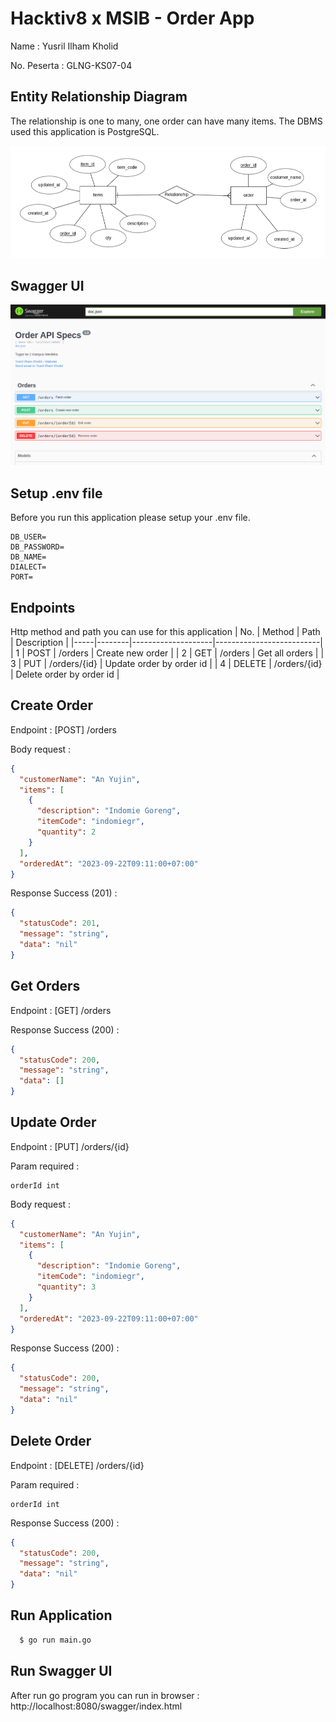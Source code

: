 
# Hacktiv8 x MSIB - Order App

Name : Yusril Ilham Kholid

No. Peserta : GLNG-KS07-04

## Entity Relationship Diagram

The relationship is one to many, one order can have many items. The DBMS used this application is PostgreSQL.

![alt text](assets/erd.png)

## Swagger UI
![alt text](assets/swagger.png)

## Setup .env file
Before you run this application please setup your .env file.
```
DB_USER=
DB_PASSWORD=
DB_NAME=
DIALECT=
PORT=
```

## Endpoints
Http method and path you can use for this application
| No. | Method |        Path        |       Description        |
|-----|--------|--------------------|--------------------------|
| 1   | POST   |  /orders           | Create new order         |
| 2   | GET    |  /orders           | Get all orders           |
| 3   | PUT    |  /orders/{id}      | Update order by order id |
| 4   | DELETE |  /orders/{id}      | Delete order by order id |

## Create Order

Endpoint : [POST] /orders

Body request :
```json
{
  "customerName": "An Yujin",
  "items": [
    {
      "description": "Indomie Goreng",
      "itemCode": "indomiegr",
      "quantity": 2
    }
  ],
  "orderedAt": "2023-09-22T09:11:00+07:00"
}
```

Response Success (201) :
```json
{
  "statusCode": 201,
  "message": "string",
  "data": "nil"
}
```

## Get Orders

Endpoint : [GET] /orders

Response Success (200) :
```json
{
  "statusCode": 200,
  "message": "string",
  "data": []
}
```

## Update Order

Endpoint : [PUT] /orders/{id}

Param required : 
```
orderId int
```

Body request : 
```json
{
  "customerName": "An Yujin",
  "items": [
    {
      "description": "Indomie Goreng",
      "itemCode": "indomiegr",
      "quantity": 3
    }
  ],
  "orderedAt": "2023-09-22T09:11:00+07:00"
}
```

Response Success (200) :
```json
{
  "statusCode": 200,
  "message": "string",
  "data": "nil"
}
```

## Delete Order

Endpoint : [DELETE] /orders/{id}

Param required : 
```
orderId int
```

Response Success (200) :
```json
{
  "statusCode": 200,
  "message": "string",
  "data": "nil"
}
```

## Run Application
```sh
  $ go run main.go
```

## Run Swagger UI
After run go program you can run in browser :
http://localhost:8080/swagger/index.html
